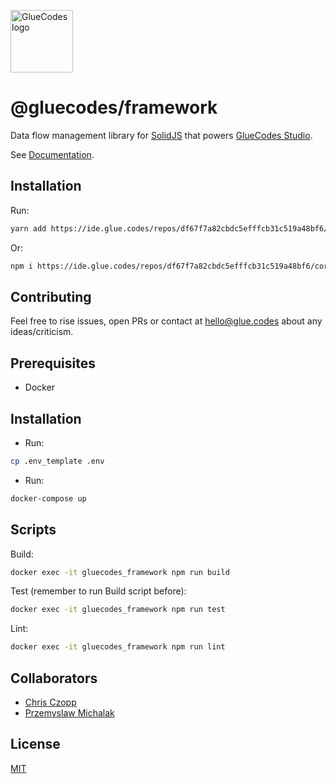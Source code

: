<p align="left"><a href="https://www.glue.codes" target="_blank" rel="noopener noreferrer"><img width="100" src="https://github.com/gluecodes/gluecodes-framework/blob/master/mediaFiles/logogithub.png" alt="GlueCodes logo"></a></p>

# @gluecodes/framework

Data flow management library for [SolidJS](http://solidjs.com/) that powers [GlueCodes Studio](https://ide.glue.codes).

See [Documentation](https://www.glue.codes/docs.html).

## Installation

Run:
```bash
yarn add https://ide.glue.codes/repos/df67f7a82cbdc5efffcb31c519a48bf6/core/framework-1.0.1.tar.gz
```
Or:
```bash
npm i https://ide.glue.codes/repos/df67f7a82cbdc5efffcb31c519a48bf6/core/framework-1.0.1.tar.gz --save
```
## Contributing

Feel free to rise issues, open PRs or contact at hello@glue.codes about any ideas/criticism.

## Prerequisites

- Docker

## Installation

- Run:
```bash  
cp .env_template .env 
```
- Run: 
```bash 
docker-compose up 
```

## Scripts

Build:
```bash 
docker exec -it gluecodes_framework npm run build
 ```
 
Test (remember to run Build script before):
 ```bash 
 docker exec -it gluecodes_framework npm run test
 ```

Lint:
```bash  
docker exec -it gluecodes_framework npm run lint
```

## Collaborators

- [Chris Czopp](https://github.com/chris-czopp)
- [Przemyslaw Michalak](https://github.com/w-eagle)

## License

[MIT](https://github.com/gluecodes/gluecodes-framework/blob/master/LICENSE)
